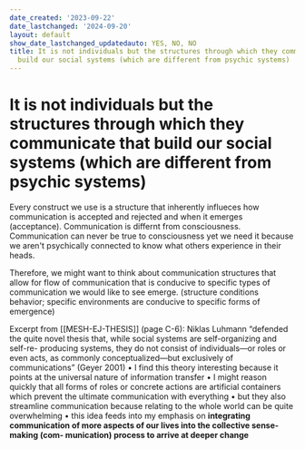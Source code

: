 ```yaml
---
date_created: '2023-09-22'
date_lastchanged: '2024-09-20'
layout: default
show_date_lastchanged_updatedauto: YES, NO, NO
title: It is not individuals but the structures through which they communicate that
  build our social systems (which are different from psychic systems)
---
```

# It is not individuals but the structures through which they communicate that build our social systems (which are different from psychic systems) 
Every construct we use is a structure that inherently influeces how communication is accepted and rejected and when it emerges (acceptance). Communication is differnt from consciousness. Communication can never be true to consciousness yet we need it because we aren't psychically connected to know what others experience in their heads. 

Therefore, we might want to think about communication structures that allow for flow of communication that is conducive to specific types of communication we would like to see emerge. (structure conditions behavior; specific environments are conducive to specific forms of emergence)

Excerpt from [[MESH-EJ-THESIS]] (page C-6):
Niklas Luhmann “defended the quite novel thesis that, while social systems are self-organizing and self-re- producing systems, they do not consist of individuals—or roles or even acts, as commonly conceptualized—but exclusively of communications” (Geyer 2001) • I find this theory interesting because it points at the universal nature of information transfer • I might reason quickly that all forms of roles or concrete actions are artificial containers which prevent the ultimate communication with everything • but they also streamline communication because relating to the whole world can be quite overwhelming • this idea feeds into my emphasis on **integrating communication of more aspects of our lives into the collective sense-making (com- munication) process to arrive at deeper change**